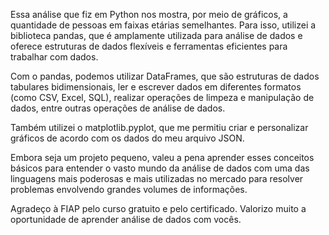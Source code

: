 Essa análise que fiz em Python nos mostra, por meio de gráficos, a quantidade de pessoas em faixas etárias semelhantes. Para isso, utilizei a biblioteca pandas, que é amplamente utilizada para análise de dados e oferece estruturas de dados flexíveis e ferramentas eficientes para trabalhar com dados.

Com o pandas, podemos utilizar DataFrames, que são estruturas de dados tabulares bidimensionais, ler e escrever dados em diferentes formatos (como CSV, Excel, SQL), realizar operações de limpeza e manipulação de dados, entre outras operações de análise de dados.

Também utilizei o matplotlib.pyplot, que me permitiu criar e personalizar gráficos de acordo com os dados do meu arquivo JSON.

Embora seja um projeto pequeno, valeu a pena aprender esses conceitos básicos para entender o vasto mundo da análise de dados com uma das linguagens mais poderosas e mais utilizadas no mercado para resolver problemas envolvendo grandes volumes de informações.

Agradeço à FIAP pelo curso gratuito e pelo certificado. Valorizo muito a oportunidade de aprender análise de dados com vocês.
